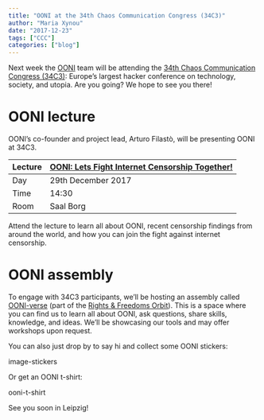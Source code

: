 ```yaml
---
title: "OONI at the 34th Chaos Communication Congress (34C3)"
author: "Maria Xynou"
date: "2017-12-23"
tags: ["CCC"]
categories: ["blog"]
---
```


Next week the [OONI](https://ooni.torproject.org/) team will be
attending the [34th Chaos Communication Congress (34C3)](https://events.ccc.de/congress/2017/wiki/index.php/Main_Page):
Europe’s largest hacker conference on technology, society, and utopia.
Are you going? We hope to see you there!

# OONI lecture

OONI’s co-founder and project lead, Arturo Filastò, will be presenting
OONI at 34C3.

| Lecture | [OONI: Lets Fight Internet Censorship Together!](https://events.ccc.de/congress/2017/Fahrplan/events/8923.html) |
|---------|------------------------------------------------|
| Day     | 29th December 2017                             |
| Time    | 14:30                                          |
| Room    | Saal Borg                                      |

Attend the lecture to learn all about OONI, recent censorship findings
from around the world, and how you can join the fight against internet
censorship.

# OONI assembly

To engage with 34C3 participants, we’ll be hosting an assembly called
[OONI-verse](https://events.ccc.de/congress/2017/wiki/index.php/Assembly:OONI-verse)
(part of the [Rights & Freedoms Orbit](https://events.ccc.de/congress/2017/wiki/index.php/Cluster:Rights_%26_Freedoms)).
This is a space where you can find us to learn all about OONI, ask
questions, share skills, knowledge, and ideas. We’ll be showcasing our
tools and may offer workshops upon request.

You can also just drop by to say hi and collect some OONI stickers:

image-stickers

Or get an OONI t-shirt:

ooni-t-shirt

See you soon in Leipzig!
